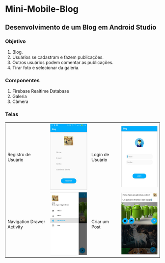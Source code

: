 # Mini-Mobile-Blog

<h2>Desenvolvimento de um Blog em Android Studio</h2>

<h3>Objetivo</h3>
  <ol>
    <li> Blog.</l1>
    <li> Usuários se cadastram e fazem publicações.</l1>
    <li> Outros usuários podem comentar as publicações.</l1>
    <li> Tirar foto e selecionar da galeria.</l1>

  </ol>

<h3>Componentes</h3>
  <ol>
    <li>Firebase Realtime Database</li>
    <li>Galeria</li>
    <li>Câmera</li>
  </ol>

<h3>Telas</h3>

 <table border="1" cellspacing="0" rules="none">
  <tr>
    <td>Registro de Usuário</td>
    <td><img src="reademe-assets/tela-cadastro.png"></td>
    <td>Login de Usuário</td>
    <td><img src="reademe-assets/user-login.png"></td>
  </tr>
  <tr>
    <td>Navigation Drawer Activity</td>
    <td><img src="reademe-assets/navigation.png"></td>
    <td>Criar um Post</td>
    <td><img src="reademe-assets/posts.png"></td>
  </tr>
 
</table> 